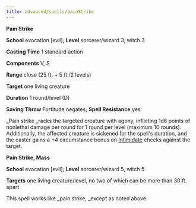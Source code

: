 ```yaml
---
title: advanced/spells/painStrike
---
```

 **Pain Strike**

**School** evocation [evil]; **Level** sorcerer/wizard 3, witch 3

**Casting Time** 1 standard action

**Components** V, S

**Range** close (25 ft. + 5 ft./2 levels)

**Target** one living creature

**Duration** 1 round/level (D)

**Saving Throw** Fortitude negates; **Spell Resistance** yes

_Pain strike _racks the targeted creature with agony, inflicting 1d6 points of nonlethal damage per round for 1 round per level (maximum 10 rounds). Additionally, the affected creature is sickened for the spell's duration, and the caster gains a +4 circumstance bonus on [Intimidate](../../skills/intimidate#_intimidate) checks against the target.

**Pain Strike, Mass**

**School** evocation [evil]; **Level** sorcerer/wizard 5, witch 5

**Targets** one living creature/level, no two of which can be more than 30 ft. apart

This spell works like _pain strike, _except as noted above.

